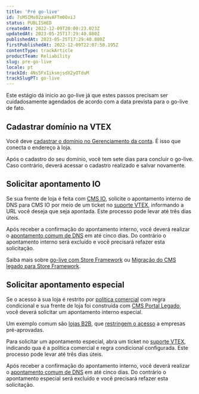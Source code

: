 ```yaml
---
title: 'Pré go-live'
id: 7sM5IMx02zaHvAFTm0OxiJ
status: PUBLISHED
createdAt: 2022-12-09T20:00:23.023Z
updatedAt: 2023-05-25T17:29:40.880Z
publishedAt: 2023-05-25T17:29:40.880Z
firstPublishedAt: 2022-12-09T22:07:50.195Z
contentType: trackArticle
productTeam: Reliability
slug: pre-go-live
locale: pt
trackId: 4Ns5FxIiksmjsdX2yOTduM
trackSlugPT: go-live
---
```


Este estágio dá inicio ao go-live já que estes passos precisam ser cuidadosamente agendados de acordo com a data prevista para o go-live de fato.

## Cadastrar domínio na VTEX

Você deve [cadastrar o domínio no Gerenciamento da conta](https://help.vtex.com/pt/tutorial/configurando-dominios-no-license-manager). É isso que conecta o endereço à loja.

<div class="alert alert-warning">
Após o cadastro do seu domínio, você tem sete dias para concluir o go-live. Caso contrário, deverá acessar o cadastro realizado e salvar novamente.
</div>

## Solicitar apontamento IO

Se sua frente de loja é feita com [CMS IO](https://help.vtex.com/pt/tracks/cms--2YcpgIljVaLVQYMzxQbc3z/4yB9wSl79cArd68aRBnBZ2), solicite o apontamento interno de DNS para CMS IO por meio de um ticket no [suporte VTEX](https://help.vtex.com/pt/support), informando a URL você deseja que seja apontada. Este processo pode levar até três dias úteis.

Após receber a confirmação do apontamento interno, você deverá realizar o [apontamento comum de DNS](https://help.vtex.com/tracks/go-live-your-store--4Ns5FxIiksmjsdX2yOTduM/12bQlMbJ68Ot0LIaO6Btkj#realizar-apontamento-de-dns) em até cinco dias. Do contrário o apontamento interno será excluído e você precisará refazer esta solicitação.

<div class = "alert alert-info">
Saiba mais sobre <a href="https://developers.vtex.com/vtex-developer-docs/docs/vtex-io-documentation-go-live">go-live com Store Framework</a> ou <a href="https://developers.vtex.com/vtex-developer-docs/docs/vtex-io-documentation-migrating-storefront-from-legacy-to-io">Migração do CMS legado para Store Framework</a>.
</div>

## Solicitar apontamento especial

Se o acesso à sua loja é restrito por [política comercial](https://help.vtex.com/pt/tutorial/o-que-e-uma-politica-comercial--563tbcL0TYKEKeOY4IAgAE) com regra condicional e sua frente de loja foi construída com [CMS Portal Legado](https://help.vtex.com/pt/tracks/cms--2YcpgIljVaLVQYMzxQbc3z/1oN446gRGcR2s70RvBCAmj), você deverá solicitar um apontamento interno especial.

Um exemplo comum são [lojas B2B](https://help.vtex.com/pt/tutorial/b2b-visao-geral--5vb9SNXhX2bZnkpAh7ADdC), que [restringem o acesso](https://help.vtex.com/pt/tutorial/configurando-b2b-na-vtex--tutorials_238#1-incluir-regra-condicional-na-politica-comercial-do-b2b) a empresas pré-aprovadas.

Para solicitar um apontamento especial, abra um ticket no [suporte VTEX](https://help.vtex.com/pt/support), indicando qua é a política comercial e regra condicional configurada. Este processo pode levar até três dias úteis.

Após receber a confirmação do apontamento interno, você deverá realizar o [apontamento comum de DNS](https://help.vtex.com/tracks/go-live-your-store--4Ns5FxIiksmjsdX2yOTduM/12bQlMbJ68Ot0LIaO6Btkj#realizar-apontamento-de-dns) em até cinco dias. Do contrário o apontamento especial será excluído e você precisará refazer esta solicitação.

